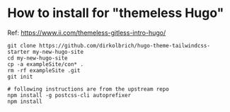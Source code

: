 # How to install for "themeless Hugo"

Ref: https://www.ii.com/themeless-gitless-intro-hugo/

```
git clone https://github.com/dirkolbrich/hugo-theme-tailwindcss-starter my-new-hugo-site
cd my-new-hugo-site
cp -a exampleSite/con* .
rm -rf exampleSite .git
git init

# following instructions are from the upstream repo
npm install -g postcss-cli autoprefixer
npm install
```

